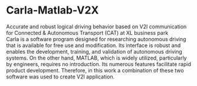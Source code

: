 # Carla-Matlab-V2X
Accurate and robust logical driving behavior based on V2I communication for Connected &amp; Autonomous Transport (CAT) at XL business park                                                                
Carla is a software program designed for researching autonomous driving that is available for free use and modification. Its interface is robust and enables the development, training, and validation of autonomous driving systems. On the other hand, MATLAB, which is widely utilized, particularly by engineers, requires no introduction. Its numerous features facilitate rapid product development. Therefore, in this work a combination of these two software was used to create V2I application.
